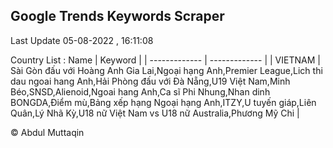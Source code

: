 

## Google Trends Keywords Scraper 
 
Last Update 05-08-2022 , 16:11:08

Country List :
 Name  | Keyword |
| ------------- | ------------- |
| VIETNAM | Sài Gòn đấu với Hoàng Anh Gia Lai,Ngoại hạng Anh,Premier League,Lich thi dau ngoai hang Anh,Hải Phòng đấu với Đà Nẵng,U19 Việt Nam,Minh Béo,SNSD,Alienoid,Ngoai hang Anh,Ca sĩ Phi Nhung,Nhan dinh BONGDA,Điểm mù,Bảng xếp hạng Ngoại hạng Anh,ITZY,U tuyến giáp,Liên Quân,Lý Nhã Kỳ,U18 nữ Việt Nam vs U18 nữ Australia,Phương Mỹ Chi |



© Abdul Muttaqin 
